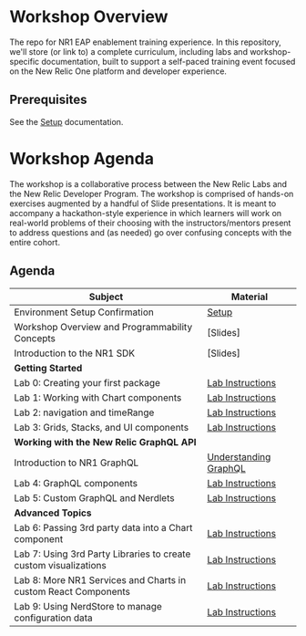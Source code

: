 # Workshop Overview

The repo for NR1 EAP enablement training experience. In this repository, we'll store (or link to) a complete curriculum, including labs and workshop-specific documentation, built to support a self-paced training event focused on the New Relic One platform and developer experience.

## Prerequisites

See the [Setup](SETUP.md) documentation.

# Workshop Agenda

The workshop is a collaborative process between the New Relic Labs and the New Relic Developer Program. The workshop is comprised of hands-on exercises augmented by a handful of Slide presentations. It is meant to accompany a hackathon-style experience in which learners will work on real-world problems of their choosing with the instructors/mentors present to address questions and (as needed) go over confusing concepts with the entire cohort.

## Agenda

| Subject | Material |
|---|---|
| Environment Setup Confirmation | [Setup](https://github.com/newrelic/nr1-eap-workshop/blob/master/Setup.md) |
| Workshop Overview and Programmability Concepts | [Slides] |
| Introduction to the NR1 SDK | [Slides] |
| **Getting Started** | |
| Lab 0: Creating your first package | [Lab Instructions](https://github.com/newrelic/nr1-eap-workshop/blob/master/LAB0_INSTRUCTIONS.md) |
| Lab 1: Working with Chart components | [Lab Instructions](https://github.com/newrelic/nr1-eap-workshop/blob/master/lab1/INSTRUCTIONS.md) |
| Lab 2: navigation and timeRange | [Lab Instructions](https://github.com/newrelic/nr1-eap-workshop/blob/master/lab2/INSTRUCTIONS.md) |
| Lab 3: Grids, Stacks, and UI components | [Lab Instructions](https://github.com/newrelic/nr1-eap-workshop/blob/master/lab3/INSTRUCTIONS.md) |
| **Working with the New Relic GraphQL API** | |
| Introduction to NR1 GraphQL | [Understanding GraphQL](https://github.com/newrelic/nr1-eap-workshop/blob/master/GraphQL-TheBasics/INSTRUCTIONS.md) |
| Lab 4: GraphQL components | [Lab Instructions](https://github.com/newrelic/nr1-eap-workshop/blob/master/lab4/INSTRUCTIONS.md) |
| Lab 5: Custom GraphQL and Nerdlets | [Lab Instructions](https://github.com/newrelic/nr1-eap-workshop/blob/master/lab5/INSTRUCTIONS.md) |
| **Advanced Topics** | |
| Lab 6: Passing 3rd party data into a Chart component | [Lab Instructions](https://github.com/newrelic/nr1-eap-workshop/blob/master/lab4/INSTRUCTIONS.md) |
| Lab 7: Using 3rd Party Libraries to create custom visualizations | [Lab Instructions](https://github.com/newrelic/nr1-eap-workshop/blob/master/lab5/INSTRUCTIONS.md) |
| Lab 8: More NR1 Services and Charts in custom React Components | [Lab Instructions](https://github.com/newrelic/nr1-eap-workshop/blob/master/lab6/INSTRUCTIONS.md) |
| Lab 9: Using NerdStore to manage configuration data | [Lab Instructions](https://github.com/newrelic/nr1-eap-workshop/blob/master/lab7/INSTRUCTIONS.md) |